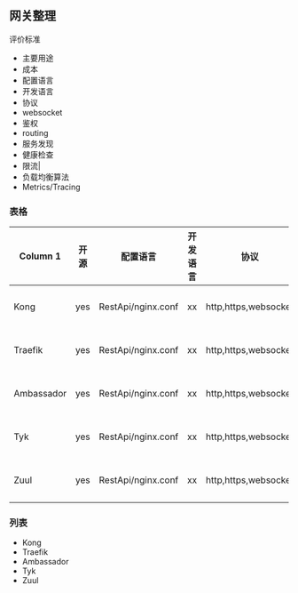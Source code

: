 ## 网关整理
评价标准
- 主要用途
- 成本
- 配置语言
- 开发语言
- 协议
- websocket
- 鉴权
- routing
- 服务发现 
- 健康检查
- 限流|
- 负载均衡算法
- Metrics/Tracing


### 表格

| Column 1 |开源 |配置语言 |开发语言 |协议|鉴权|routing|限流|负载均衡算法|Metrics/Tracing|
| -------- | -------- | -------- |-------- |-------- |-------- |-------- |-------- |-------- |-------- |
|  Kong |yes|RestApi/nginx.conf|xx|http,https,websocket|wechat|host,path,method|yes|轮询，哈希|yes|
|  Traefik |yes|RestApi/nginx.conf|xx|http,https,websocket|wechat|host,path,method|yes|轮询，哈希|yes|
|  Ambassador |yes|RestApi/nginx.conf|xx|http,https,websocket|wechat|host,path,method|yes|轮询，哈希|yes|
|  Tyk  |yes|RestApi/nginx.conf|xx|http,https,websocket|wechat|host,path,method|yes|轮询，哈希|yes|
|  Zuul |yes|RestApi/nginx.conf|xx|http,https,websocket|wechat|host,path,method|yes|轮询，哈希|yes|

### 列表
* Kong
* Traefik
* Ambassador
* Tyk
* Zuul
